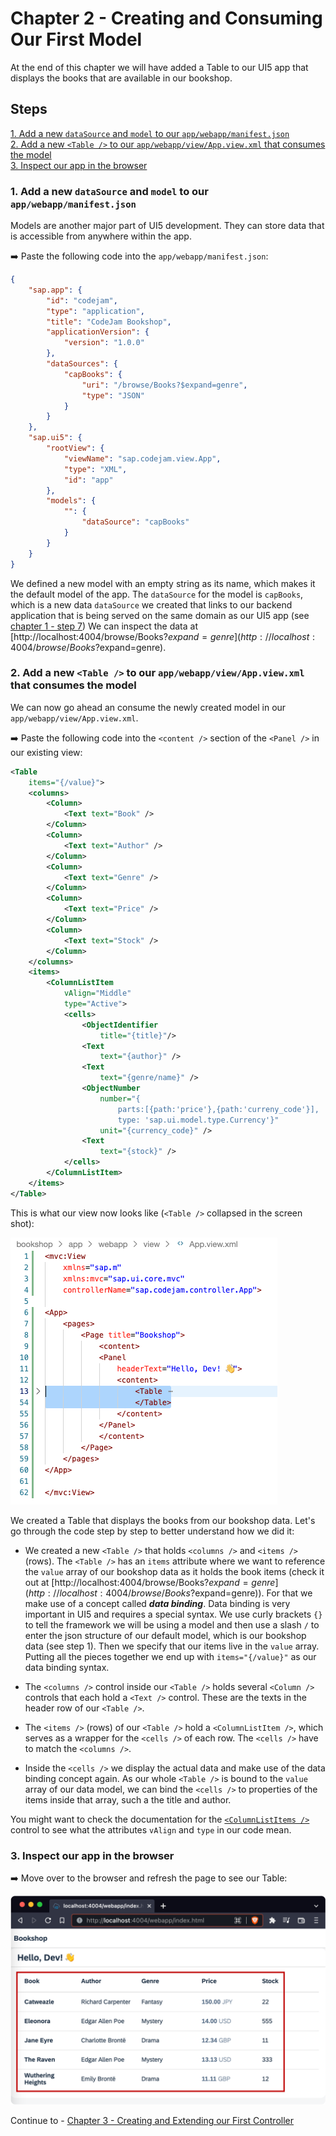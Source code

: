 # Chapter 2 - Creating and Consuming Our First Model

At the end of this chapter we will have added a Table to our UI5 app that displays the books that are available in our bookshop.

## Steps

[1. Add a new `dataSource` and `model` to our `app/webapp/manifest.json`](#1-add-a-new-datasource-and-model-to-our-appwebappmanifestjson)<br>
[2. Add a new `<Table />` to our `app/webapp/view/App.view.xml` that consumes the model](#2-add-a-new-table--to-our-appwebappviewappviewxml-that-consumes-the-model)<br>
[3. Inspect our app in the browser](#3-inspect-our-app-in-the-browser)<br>

### 1. Add a new `dataSource` and `model` to our `app/webapp/manifest.json`

Models are another major part of UI5 development. They can store data that is accessible from anywhere within the app.

➡️ Paste the following code into the `app/webapp/manifest.json`:

```json
{
    "sap.app": {
        "id": "codejam",
        "type": "application",
        "title": "CodeJam Bookshop",
        "applicationVersion": {
            "version": "1.0.0"
        },
        "dataSources": {
            "capBooks": {
                "uri": "/browse/Books?$expand=genre",
                "type": "JSON"
            }  
        }
    },
    "sap.ui5": {
        "rootView": {
            "viewName": "sap.codejam.view.App",
            "type": "XML",
            "id": "app"
        },
        "models": {
            "": {
                "dataSource": "capBooks"
            }
        }
    }
}
```

We defined a new model with an empty string as its name, which makes it the default model of the app. The `dataSource` for the model is `capBooks`, which is a new data `dataSource` we created that links to our backend application that is being served on the same domain as our UI5 app (see [chapter 1 - step 7](/chapters/chapter01#7-run-our-app)) We can inspect the data at [http://localhost:4004/browse/Books?$expand=genre](http://localhost:4004/browse/Books?$expand=genre).

### 2. Add a new `<Table />` to our `app/webapp/view/App.view.xml` that consumes the model

We can now go ahead an consume the newly created model in our `app/webapp/view/App.view.xml`.

➡️ Paste the following code into the `<content />` section of the `<Panel />` in our existing view:

```xml
<Table 
    items="{/value}">
    <columns>
        <Column>
            <Text text="Book" />
        </Column>
        <Column>
            <Text text="Author" />
        </Column>
        <Column>
            <Text text="Genre" />
        </Column>
        <Column>
            <Text text="Price" />
        </Column>
        <Column>
            <Text text="Stock" />
        </Column>
    </columns>
    <items>
        <ColumnListItem 
            vAlign="Middle"
            type="Active">
            <cells>
                <ObjectIdentifier
                    title="{title}"/>
                <Text
                    text="{author}" />
                <Text
                    text="{genre/name}" />
                <ObjectNumber
                    number="{
                        parts:[{path:'price'},{path:'curreny_code'}],
                        type: 'sap.ui.model.type.Currency'}"
                    unit="{currency_code}" />
                <Text
                    text="{stock}" />
            </cells>
        </ColumnListItem>
    </items>
</Table>
```

This is what our view now looks like (`<Table />` collapsed in the screen shot):

![View with Table](/chapters/chapter02/chapter02-01.png)

We created a Table that displays the books from our bookshop data. Let's go through the code step by step to better understand how we did it:

- We created a new `<Table />` that holds `<columns />` and `<items />` (rows). The `<Table />` has an `items` attribute where we want to reference the `value` array of our bookshop data as it holds the book items (check it out at [http://localhost:4004/browse/Books?$expand=genre](http://localhost:4004/browse/Books?$expand=genre)). For that we make use of a concept called ***data binding***. Data binding is very important in UI5 and requires a special syntax. We use curly brackets `{}` to tell the framework we will be using a model and then use a slash `/` to enter the json structure of our default model, which is our bookshop data (see step 1). Then we specify that our items live in the `value` array. Putting all the pieces together we end up with `items="{/value}"` as our data binding syntax.

- The `<columns />` control inside our `<Table />` holds several `<Column />` controls that each hold a `<Text />` control. These are the texts in the header row of our `<Table />`.

- The `<items />` (rows) of our `<Table />` hold a `<ColumnListItem />`, which serves as a wrapper for the `<cells />` of each row. The `<cells />` have to match the `<columns />`.

- Inside the `<cells />` we display the actual data and make use of the data binding concept again. As our whole `<Table />` is bound to the `value` array of our data model, we can bind the `<cells />` to properties of the items inside that array, such a the title and author.

You might want to check the documentation for the [`<ColumnListItems />`](https://sapui5.hana.ondemand.com/#/api/sap.m.ColumnListItem%23controlProperties) control to see what the attributes `vAlign` and `type` in our code mean.

### 3. Inspect our app in the browser

➡️ Move over to the browser and refresh the page to see our Table:

![http://localhost:4004/webapp/index.html](/chapters/chapter02/chapter02-result.png)

Continue to - [Chapter 3 - Creating and Extending our First Controller](/chapters/chapter03)